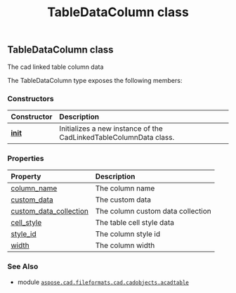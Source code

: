 ﻿---
title: TableDataColumn class
second_title: Aspose.CAD for Python via .NET API References
description: 
type: docs
weight: 100
url: /python-net/aspose.cad.fileformats.cad.cadobjects.acadtable/tabledatacolumn/
is_root: false
---

## TableDataColumn class

The cad linked table column data



The TableDataColumn type exposes the following members:

### Constructors
| Constructor | Description |
| :- | :- |
| [__init__](/cad/python-net/aspose.cad.fileformats.cad.cadobjects.acadtable/tabledatacolumn/__init__/#) | Initializes a new instance of the CadLinkedTableColumnData class. |


### Properties
| Property | Description |
| :- | :- |
| [column_name](/cad/python-net/aspose.cad.fileformats.cad.cadobjects.acadtable/tabledatacolumn/column_name) | The column name |
| [custom_data](/cad/python-net/aspose.cad.fileformats.cad.cadobjects.acadtable/tabledatacolumn/custom_data) | The custom data |
| [custom_data_collection](/cad/python-net/aspose.cad.fileformats.cad.cadobjects.acadtable/tabledatacolumn/custom_data_collection) | The column custom data collection |
| [cell_style](/cad/python-net/aspose.cad.fileformats.cad.cadobjects.acadtable/tabledatacolumn/cell_style) | The table cell style data |
| [style_id](/cad/python-net/aspose.cad.fileformats.cad.cadobjects.acadtable/tabledatacolumn/style_id) | The column style id |
| [width](/cad/python-net/aspose.cad.fileformats.cad.cadobjects.acadtable/tabledatacolumn/width) | The column width |



### See Also
* module [`aspose.cad.fileformats.cad.cadobjects.acadtable`](..)
